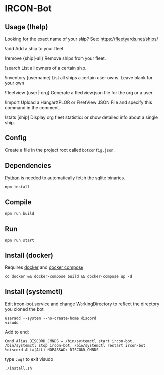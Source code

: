 # IRCON-Bot

## Usage (!help)

Looking for the exact name of your ship? See: https://fleetyards.net/ships/

!add <ship> 
     Add a ship to your fleet.
     
!remove {ship|-all} 
     Remove ships from your fleet.
     
!search <ship> 
     List all owners of a certain ship.
     
!inventory [username] 
     List all ships a certain user owns. Leave blank for your own
     
!fleetview {user|-org} 
     Generate a fleetview.json file for the org or a user.
     
!import 
     Upload a HangarXPLOR or FleetView JSON File and specify this command in the comment.
     
!stats [ship] 
     Display org fleet statistics or show detailed info about a single ship.
     
  
## Config

Create a file in the project root called `botconfig.json`.

## Dependencies

[Python](https://www.python.org/) is needed to automatically fetch the sqlite binaries.

```
npm install
```

## Compile

```
npm run build
```

## Run

```
npm run start
```

## Install (docker)
Requires [docker](https://docs.docker.com/get-docker/) and [docker compose](https://docs.docker.com/compose/install/) 
```
cd docker && docker-compose build && docker-compose up -d
```

## Install (systemctl)

Edit ircon-bot.service and change WorkingDirectory to reflect the directory you cloned the bot

```
useradd --system --no-create-home discord
visudo
```

Add to end:

```
Cmnd_Alias DISCORD_CMNDS = /bin/systemctl start ircon-bot, /bin/systemctl stop ircon-bot, /bin/systemctl restart ircon-bot
%discord ALL=(ALL) NOPASSWD: DISCORD_CMNDS
```

type `:wq!` to exit visudo

```
./install.sh
```
